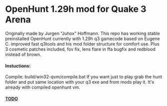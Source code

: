 OpenHunt 1.29h mod for Quake 3 Arena
=================
Originally made by Jurgen "Juhox" Hoffmann.
This repo has working stable preinstalled OpenHunt 
currently with 1.29h q3 gamecode
based on Eugene C. improved fast q3tools 
and his mod folder structure for comfort use.
Plus 3 cosmetic patches included, fov fix, lens flare in ffa bugfix and redblood instead of brown.

#### Instuctions:
Compile: build/win32-qvm/compile.bat
If you want just to play grab the hunt folder and put same location with your q3 exe and from mods play it. It's already with compiled openhunt vm.

#### [TODO](TODO.md)









